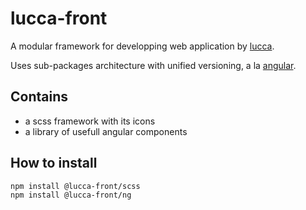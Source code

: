 # lucca-front

A modular framework for developping web application by [lucca](http://www.lucca.fr).

Uses sub-packages architecture with unified versioning, a la [angular](https://github.com/angular/angular).

## Contains

 - a scss framework with its icons
 - a library of usefull angular components

## How to install

```
npm install @lucca-front/scss
npm install @lucca-front/ng
```
